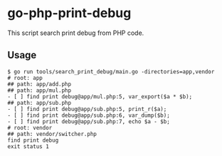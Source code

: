 # go-php-print-debug
This script search print debug from PHP code.

## Usage
```ShellSession
$ go run tools/search_print_debug/main.go -directories=app,vendor
# root: app
## path: app/add.php
## path: app/mul.php
- [ ] find print debug@app/mul.php:5, var_export($a * $b);
## path: app/sub.php
- [ ] find print debug@app/sub.php:5, print_r($a);
- [ ] find print debug@app/sub.php:6, var_dump($b);
- [ ] find print debug@app/sub.php:7, echo $a - $b;
# root: vendor
## path: vendor/switcher.php
find print debug
exit status 1
```